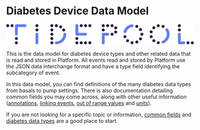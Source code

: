 # Diabetes Device Data Model

![Tidepool Logo](../assets/images/Tidepool_Logo_Light_Large.png)

This is the data model for diabetes device types and other related data that is read and stored in Platform. All events read and stored by Platform use the JSON data interchange format and have a type field identifying the subcategory of event.

In this data model, you can find definitions of the many diabetes data types from basals to pump settings. There is also documentation detailing common fields you may come across, along with other useful information ([annotations](./device-data/annotations.md), [linking events](./device-data/linking-events.md), [out of range values](./device-data/oor-values.md) and [units](./device-data/units.md)).

If you are not looking for a specific topic or information, [common fields](./device-data/common-fields.md) and [diabetes data types](./device-data/data-types.md) are a good place to start.
